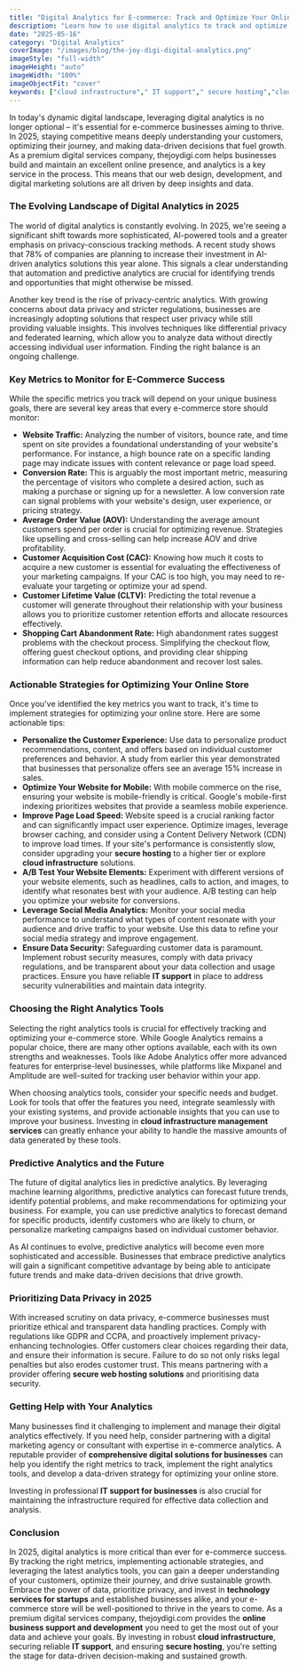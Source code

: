 ```yaml
---
title: "Digital Analytics for E-commerce: Track and Optimize Your Online Store in 2025"
description: "Learn how to use digital analytics to track and optimize your e-commerce store. This guide covers the key metrics you need to monitor to improve your online sales and customer experience in 2025."
date: "2025-05-16"
category: "Digital Analytics"
coverImage: "/images/blog/the-joy-digi-digital-analytics.png"
imageStyle: "full-width"
imageHeight: "auto"
imageWidth: "100%"
imageObjectFit: "cover"
keywords: ["cloud infrastructure"," IT support"," secure hosting","cloud infrastructure management services"," IT support for businesses"," secure web hosting solutions"]
---
```


In today's dynamic digital landscape, leveraging digital analytics is no longer optional – it's essential for e-commerce businesses aiming to thrive. In 2025, staying competitive means deeply understanding your customers, optimizing their journey, and making data-driven decisions that fuel growth. As a premium digital services company, thejoydigi.com helps businesses build and maintain an excellent online presence, and analytics is a key service in the process. This means that our web design, development, and digital marketing solutions are all driven by deep insights and data.

### The Evolving Landscape of Digital Analytics in 2025

The world of digital analytics is constantly evolving. In 2025, we're seeing a significant shift towards more sophisticated, AI-powered tools and a greater emphasis on privacy-conscious tracking methods. A recent study shows that 78% of companies are planning to increase their investment in AI-driven analytics solutions this year alone. This signals a clear understanding that automation and predictive analytics are crucial for identifying trends and opportunities that might otherwise be missed.

Another key trend is the rise of privacy-centric analytics. With growing concerns about data privacy and stricter regulations, businesses are increasingly adopting solutions that respect user privacy while still providing valuable insights. This involves techniques like differential privacy and federated learning, which allow you to analyze data without directly accessing individual user information. Finding the right balance is an ongoing challenge.

### Key Metrics to Monitor for E-Commerce Success

While the specific metrics you track will depend on your unique business goals, there are several key areas that every e-commerce store should monitor:

*   **Website Traffic:** Analyzing the number of visitors, bounce rate, and time spent on site provides a foundational understanding of your website's performance. For instance, a high bounce rate on a specific landing page may indicate issues with content relevance or page load speed.
*   **Conversion Rate:** This is arguably the most important metric, measuring the percentage of visitors who complete a desired action, such as making a purchase or signing up for a newsletter. A low conversion rate can signal problems with your website's design, user experience, or pricing strategy.
*   **Average Order Value (AOV):** Understanding the average amount customers spend per order is crucial for optimizing revenue. Strategies like upselling and cross-selling can help increase AOV and drive profitability.
*   **Customer Acquisition Cost (CAC):** Knowing how much it costs to acquire a new customer is essential for evaluating the effectiveness of your marketing campaigns. If your CAC is too high, you may need to re-evaluate your targeting or optimize your ad spend.
*   **Customer Lifetime Value (CLTV):** Predicting the total revenue a customer will generate throughout their relationship with your business allows you to prioritize customer retention efforts and allocate resources effectively.
*   **Shopping Cart Abandonment Rate:** High abandonment rates suggest problems with the checkout process. Simplifying the checkout flow, offering guest checkout options, and providing clear shipping information can help reduce abandonment and recover lost sales.

### Actionable Strategies for Optimizing Your Online Store

Once you've identified the key metrics you want to track, it's time to implement strategies for optimizing your online store. Here are some actionable tips:

*   **Personalize the Customer Experience:** Use data to personalize product recommendations, content, and offers based on individual customer preferences and behavior. A study from earlier this year demonstrated that businesses that personalize offers see an average 15% increase in sales.
*   **Optimize Your Website for Mobile:** With mobile commerce on the rise, ensuring your website is mobile-friendly is critical. Google's mobile-first indexing prioritizes websites that provide a seamless mobile experience.
*   **Improve Page Load Speed:** Website speed is a crucial ranking factor and can significantly impact user experience. Optimize images, leverage browser caching, and consider using a Content Delivery Network (CDN) to improve load times. If your site's performance is consistently slow, consider upgrading your **secure hosting** to a higher tier or explore **cloud infrastructure** solutions.
*   **A/B Test Your Website Elements:** Experiment with different versions of your website elements, such as headlines, calls to action, and images, to identify what resonates best with your audience. A/B testing can help you optimize your website for conversions.
*   **Leverage Social Media Analytics:** Monitor your social media performance to understand what types of content resonate with your audience and drive traffic to your website. Use this data to refine your social media strategy and improve engagement.
*   **Ensure Data Security:** Safeguarding customer data is paramount. Implement robust security measures, comply with data privacy regulations, and be transparent about your data collection and usage practices. Ensure you have reliable **IT support** in place to address security vulnerabilities and maintain data integrity.

### Choosing the Right Analytics Tools

Selecting the right analytics tools is crucial for effectively tracking and optimizing your e-commerce store. While Google Analytics remains a popular choice, there are many other options available, each with its own strengths and weaknesses. Tools like Adobe Analytics offer more advanced features for enterprise-level businesses, while platforms like Mixpanel and Amplitude are well-suited for tracking user behavior within your app.

When choosing analytics tools, consider your specific needs and budget. Look for tools that offer the features you need, integrate seamlessly with your existing systems, and provide actionable insights that you can use to improve your business. Investing in **cloud infrastructure management services** can greatly enhance your ability to handle the massive amounts of data generated by these tools.

### Predictive Analytics and the Future

The future of digital analytics lies in predictive analytics. By leveraging machine learning algorithms, predictive analytics can forecast future trends, identify potential problems, and make recommendations for optimizing your business. For example, you can use predictive analytics to forecast demand for specific products, identify customers who are likely to churn, or personalize marketing campaigns based on individual customer behavior.

As AI continues to evolve, predictive analytics will become even more sophisticated and accessible. Businesses that embrace predictive analytics will gain a significant competitive advantage by being able to anticipate future trends and make data-driven decisions that drive growth.

### Prioritizing Data Privacy in 2025

With increased scrutiny on data privacy, e-commerce businesses must prioritize ethical and transparent data handling practices. Comply with regulations like GDPR and CCPA, and proactively implement privacy-enhancing technologies. Offer customers clear choices regarding their data, and ensure their information is secure. Failure to do so not only risks legal penalties but also erodes customer trust. This means partnering with a provider offering **secure web hosting solutions** and prioritising data security.

### Getting Help with Your Analytics

Many businesses find it challenging to implement and manage their digital analytics effectively. If you need help, consider partnering with a digital marketing agency or consultant with expertise in e-commerce analytics. A reputable provider of **comprehensive digital solutions for businesses** can help you identify the right metrics to track, implement the right analytics tools, and develop a data-driven strategy for optimizing your online store.

Investing in professional **IT support for businesses** is also crucial for maintaining the infrastructure required for effective data collection and analysis.

### Conclusion

In 2025, digital analytics is more critical than ever for e-commerce success. By tracking the right metrics, implementing actionable strategies, and leveraging the latest analytics tools, you can gain a deeper understanding of your customers, optimize their journey, and drive sustainable growth. Embrace the power of data, prioritize privacy, and invest in **technology services for startups** and established businesses alike, and your e-commerce store will be well-positioned to thrive in the years to come. As a premium digital services company, thejoydigi.com provides the **online business support and development** you need to get the most out of your data and achieve your goals. By investing in robust **cloud infrastructure**, securing reliable **IT support**, and ensuring **secure hosting**, you're setting the stage for data-driven decision-making and sustained growth.